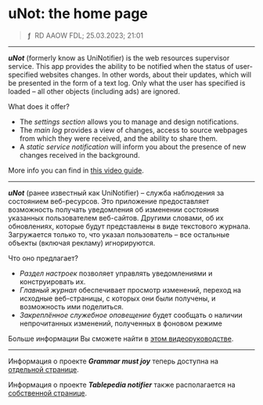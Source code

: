 # uNot: the home page
> **ƒ** &nbsp;RD AAOW FDL; 25.03.2023; 21:01

---

***uNot*** (formerly know as UniNotifier) is the web resources supervisor service. This app provides the ability
to be notified when the status of user-specified websites changes. In other words, about their updates,
which will be presented in the form of a text log. Only what the user has specified is loaded – all other
objects (including ads) are ignored.

What does it offer?
- The *settings section* allows you to manage and design notifications.
- The *main log* provides a view of changes, access to source webpages from which they were received, and the ability to share them.
- A *static service notification* will inform you about the presence of new changes received in the background.

More info you can find in [this video guide](https://youtu.be/seFfQkfL6Sk).

---

***uNot*** (ранее известный как UniNotifier) – служба наблюдения за состоянием веб-ресурсов. Это приложение предоставляет
возможность получать уведомления об изменении состояния указанных пользователем веб-сайтов. Другими словами,
об их обновлениях, которые будут представлены в виде текстового журнала. Загружается только то, что указал
пользователь – все остальные объекты (включая рекламу) игнорируются.

Что оно предлагает?
- *Раздел настроек* позволяет управлять уведомлениями и конструировать их.
- *Главный журнал* обеспечивает просмотр изменений, переход на исходные веб-страницы, с которых они были получены, и возможность ими поделиться.
- *Закреплённое служебное оповещение* будет сообщать о наличии непрочитанных изменений, полученных в фоновом режиме

Больше информации Вы сможете найти в [этом видеоруководстве](https://youtu.be/seFfQkfL6Sk).

---

Информация о проекте ***Grammar must joy*** теперь доступна на [отдельной странице](https://adslbarxatov.github.io/UniNotifier/GMJ).

Информация о проекте ***Tablepedia notifier*** также располагается на [собственной странице](https://adslbarxatov.github.io/UniNotifier/TPNot).
